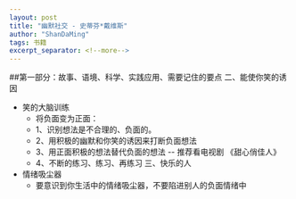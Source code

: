 ```yaml
---
layout: post
title: "幽默社交 - 史蒂芬*戴维斯"
author: "ShanDaMing"
tags: 书籍
excerpt_separator: <!--more-->
---
```


<!--more-->
##第一部分：故事、语境、科学、实践应用、需要记住的要点
二、能使你笑的诱因
* 笑的大脑训练
	 - 将负面变为正面：
	 - 1、识别想法是不合理的、负面的。
	 - 2、用积极的幽默和你笑的诱因来打断负面想法
	 - 3、用正面积极的想法替代负面的想法    -- 推荐看电视剧 《甜心俏佳人》
	 - 4、不断的练习、练习、再练习
三、快乐的人
* 情绪吸尘器
	 - 要意识到你生活中的情绪吸尘器，不要陷进别人的负面情绪中
	 

